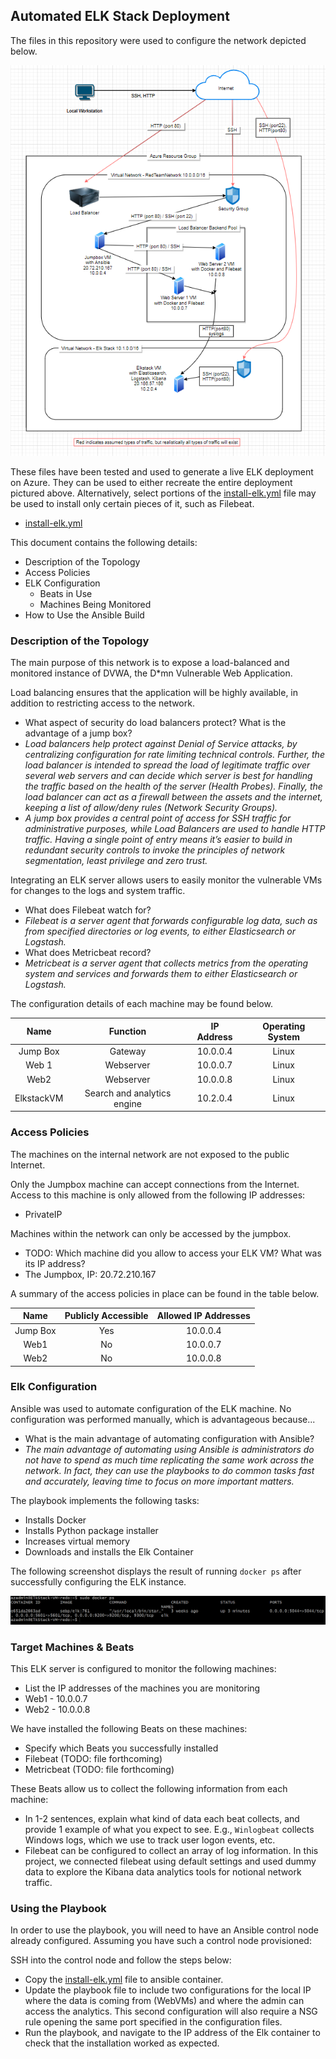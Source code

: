 ## Automated ELK Stack Deployment

The files in this repository were used to configure the network depicted below.

![DiagramScreenshot](Images/DiagramScreenshot.png)

These files have been tested and used to generate a live ELK deployment on Azure. They can be used to either recreate the entire deployment pictured above. Alternatively, select portions of the [install-elk.yml](install-elk.yml) file may be used to install only certain pieces of it, such as Filebeat.

  - [install-elk.yml](install-elk.yml)

This document contains the following details:
- Description of the Topology
- Access Policies
- ELK Configuration
  - Beats in Use
  - Machines Being Monitored
- How to Use the Ansible Build


### Description of the Topology

The main purpose of this network is to expose a load-balanced and monitored instance of DVWA, the D*mn Vulnerable Web Application.

Load balancing ensures that the application will be highly available, in addition to restricting access to the network.
- What aspect of security do load balancers protect? What is the advantage of a jump box?
 - *Load balancers help protect against Denial of Service attacks, by centralizing configuration for rate limiting technical controls. Further, the load balancer is intended to spread the load of legitimate traffic over several web servers and can decide which server is best for handling the traffic based on the health of the server (Health Probes). Finally, the load balancer can act as a firewall between the assets and the internet, keeping a list of allow/deny rules (Network Security Groups).*
 - *A jump box provides a central point of access for SSH traffic for administrative purposes, while Load Balancers are used to handle HTTP traffic. Having a single point of entry means it’s easier to build in redundant security controls to invoke the principles of network segmentation, least privilege and zero trust.*


Integrating an ELK server allows users to easily monitor the vulnerable VMs for changes to the logs and system traffic.
- What does Filebeat watch for?
 - *Filebeat is a server agent that forwards configurable log data, such as from specified directories or log events, to either Elasticsearch or Logstash.* 
- What does Metricbeat record?
 - *Metricbeat is a server agent that collects metrics from the operating system and services and forwards them to either Elasticsearch or Logstash.*

The configuration details of each machine may be found below.

|    Name    |           Function          | IP Address | Operating System |
|:----------:|:---------------------------:|:----------:|:----------------:|
| Jump Box   | Gateway                     | 10.0.0.4   | Linux            |
| Web 1      | Webserver                   | 10.0.0.7   | Linux            |
| Web2       | Webserver                   | 10.0.0.8   | Linux            |
| ElkstackVM | Search and analytics engine | 10.2.0.4   | Linux            |

### Access Policies

The machines on the internal network are not exposed to the public Internet. 

Only the Jumpbox machine can accept connections from the Internet. Access to this machine is only allowed from the following IP addresses:
- PrivateIP

Machines within the network can only be accessed by the jumpbox.
- TODO: Which machine did you allow to access your ELK VM? What was its IP address?
 - The Jumpbox, IP: 20.72.210.167

A summary of the access policies in place can be found in the table below.

|   Name   | Publicly Accessible | Allowed IP Addresses |
|:--------:|:-------------------:|:--------------------:|
| Jump Box | Yes                 | 10.0.0.4             |
| Web1     | No                  | 10.0.0.7             |
| Web2     | No                  | 10.0.0.8             |

### Elk Configuration

Ansible was used to automate configuration of the ELK machine. No configuration was performed manually, which is advantageous because...
- What is the main advantage of automating configuration with Ansible?
 - *The main advantage of automating using Ansible is administrators do not have to spend as much time replicating the same work across the network. In fact, they can use the playbooks to do common tasks fast and accurately, leaving time to focus on more important matters.* 

The playbook implements the following tasks:
 - Installs Docker
 - Installs Python package installer
 - Increases virtual memory 
 - Downloads and installs the Elk Container

The following screenshot displays the result of running `docker ps` after successfully configuring the ELK instance.

![dockerPS](Images/readme-docker_ps.png)

### Target Machines & Beats
This ELK server is configured to monitor the following machines:
- List the IP addresses of the machines you are monitoring
 - Web1 - 10.0.0.7
 - Web2 - 10.0.0.8

We have installed the following Beats on these machines:
- Specify which Beats you successfully installed
 - Filebeat (TODO: file forthcoming)
 - Metricbeat (TODO: file forthcoming)

These Beats allow us to collect the following information from each machine:
- In 1-2 sentences, explain what kind of data each beat collects, and provide 1 example of what you expect to see. E.g., `Winlogbeat` collects Windows logs, which we use to track user logon events, etc.
 - Filebeat can be configured to collect an array of log information. In this project, we connected filebeat using default settings and used dummy data to explore the Kibana data analytics tools for notional network traffic. 

### Using the Playbook
In order to use the playbook, you will need to have an Ansible control node already configured. Assuming you have such a control node provisioned: 

SSH into the control node and follow the steps below:
- Copy the [install-elk.yml](install-elk.yml) file to ansible container.
- Update the playbook file to include two configurations for the local IP where the data is coming from (WebVMs) and where the admin can access the analytics. This second configuration will also require a NSG rule opening the same port specified in the configuration files. 
- Run the playbook, and navigate to the IP address of the Elk container to check that the installation worked as expected.

